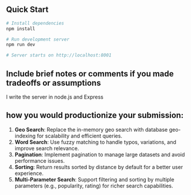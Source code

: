 ## Quick Start

```bash
# Install dependencies
npm install

# Run development server
npm run dev

# Server starts on http://localhost:8001
```

## Include brief notes or comments if you made tradeoffs or assumptions
I write the server in node.js and Express

## how you would productionize your submission:
1. **Geo Search**: Replace the in-memory geo search with database geo-indexing for scalability and efficient queries.  
2. **Word Search**: Use fuzzy matching to handle typos, variations, and improve search relevance.  
3. **Pagination**: Implement pagination to manage large datasets and avoid performance issues.  
4. **Sorting**: Return results sorted by distance by default for a better user experience.  
5. **Multi-Parameter Search**: Support filtering and sorting by multiple parameters (e.g., popularity, rating) for richer search capabilities.  
